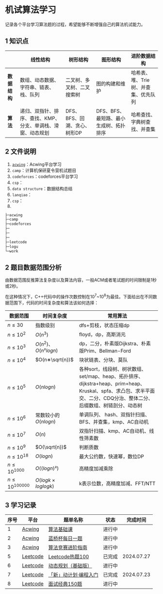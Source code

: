 # 机试算法学习

记录各个平台学习算法题的过程，希望能够不断增强自己的算法机试能力。

## 1 知识点

|   | 线性结构 | 树形结构 | 图形结构 | 进阶数据结构 |
| - | ------- | -------- | ------- | ----------- |
|**数据结构**|数组、动态数据、字符串、链表、栈、队列|二叉树、多叉树、二叉搜索树|图的构建和维护|哈希表、堆、Trie树、并查集、优先队列|
|**算法**|递归、双指针、排序、查找、KMP、分支、单调栈、滑窗、动态规划|DFS、BFS、回溯、贪心、树形DP|DFS、BFS、最短路、最小生成树、拓扑排序|哈希查找、字典树查找、并查集|

## 2 文件说明

1. [`acwing`](acwing/)：Acwing平台学习
2. `camp`：计算机保研夏令营机试题目
3. `codeforces`：codeforces平台学习
4. `csp`：
5. `data structure`：数据结构总结
6. `lanqiao`：
7. `csp`：
8. 

```bash
├─acwing
├─camp
├─codeforces
├─
├─
├─
├─leetcode
├─logu
└─work
```

## 2 题目数据范围分析

由数据范围反推算法复杂度以及算法内容，一般ACM或者笔试题的时间限制是1秒或2秒。

在这种情况下，C++代码中的操作次数控制在10<sup>7</sup>~10<sup>8</sup>为最佳。下面给出在不同数据范围下，代码的时间复杂度和算法该如何选择：

| 数据范围  | 时间复杂度 | 常用算法 |
| -------  | --------  | -------- |
| $n≤30$   | 指数级别   | dfs+剪枝，状态压缩dp|
| $n≤10^2$  | $O(n^3)$  | floyd，dp，高斯消元|
| $n≤10^3$ | $O(n^2)$、 $O(n²logn)$ | dp，二分，朴素版Dijkstra、朴素版Prim、Bellman-Ford|
| $n≤10^4$  | $O(n∗\sqrt{n})$ | 块状链表、分块、莫队 |
| $n≤10^5$  | $O(nlogn)$ | 各种sort，线段树、树状数组、set/map、heap、拓扑排序、dijkstra+heap、prim+heap、Kruskal、spfa、求凸包、求半平面交、二分、CDQ分治、整体二分、后缀数组、树链剖分、动态树 |
| $n≤10^6$  | 常数较小的 $O(nlogn)$ | 单调队列、 hash、双指针扫描、BFS、并查集，kmp、AC自动机 |
| $n≤10^7$  | $O(n)$ | 双指针扫描、kmp、AC自动机、线性筛素数 |
| $n≤10^9$  | $O(\sqrt{n})$ | 判断质数 |
| $n≤10^{18}$  | $O(logn)$ | 最大公约数，快速幂，数位DP |
| $n≤10^{1000}$  | $O((logn)²)$ | 高精度加减乘除 |
| $n≤10^{100000}$  | $O(logk×loglogk)$ | k表示位数，高精度加减、FFT/NTT |

## 3 学习记录

|序号| 平台 | 题单名称 | 状态 | 完成时间 |
|--| ---- | ------ | ----  | ------ |
|1|[Acwing](acwing/)|[算法基础课](acwing/1-算法基础课/)|进行中| |
|2|[Acwing](acwing/)|[蓝桥杯每日一题](acwing/2-蓝桥杯每日一题/)|进行中| |
|3|[Acwing](acwing/)|[算法竞赛进阶指南](acwing/3-算法竞赛进阶指南/)|进行中| |
|5|[Leetcode](leetcode/)|[Leetcode热题100](leetcode/2-热题100/)|已完成| 2024.07.27 |
|6|[Leetcode](leetcode/)|[动态规划（基础版）](leetcode/3-动态规划（基础版）/)|进行中| |
|7|[Leetcode](leetcode/)|[「新」动计划·编程入门](leetcode/6-「新」动计划%20·%20编程入门/)|已完成| 2024.07.23 |
|8|[Leetcode](leetcode/)|[面试经典150题](leetcode/7-面试经典%20150%20题/)|进行中|  |